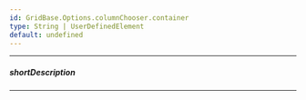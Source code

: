 ```yaml
---
id: GridBase.Options.columnChooser.container
type: String | UserDefinedElement
default: undefined
---
```

---
##### shortDescription
<!-- Description goes here -->

---
<!-- Description goes here -->